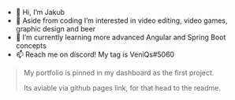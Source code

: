 - 👋 Hi, I’m Jakub
- 👀 Aside from coding I’m interested in video editing, video games, graphic design and beer
- 🌱 I’m currently learning more advanced Angular and Spring Boot concepts
- 📫 Reach me on discord! My tag is VeniQs#5060

> My portfolio is pinned in my dashboard as the first project.
> 
> Its aviable via github pages link, for that head to the readme. 
